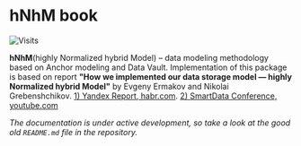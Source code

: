 # hNhM book
![Visits](https://api.visitorbadge.io/api/combined?path=marchinho11%2Fhnhm%2Fdocs&label=Visits&labelColor=%23000000&countColor=%2347c21a&style=flat&labelStyle=none)

**hNhM**(highly Normalized hybrid Model) – data modeling methodology based on Anchor modeling and Data Vault. Implementation of this package is based on report **"How we implemented our data storage model — highly Normalized hybrid Model"** by Evgeny Ermakov and Nikolai Grebenshchikov. 
[1) Yandex Report, habr.com](https://habr.com/ru/company/yandex/blog/557140/). [2) SmartData Conference, youtube.com](https://youtu.be/2fPqDvHsd0w)

*The documentation is under active development, so take a look at the good old `README.md` file in the repository.*

